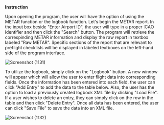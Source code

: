 
**Instruction**

Upon opening the program, the user will have the option of using the METAR function or the logbook function. Let's begin the METAR report. In the input box beside "Enter Airport ID", the user will type in a proper ICAO identifier and then click the "Search" button. The program will retrieve the correspinding METAR information and display the raw report in textbox labeled "Raw METAR". Specific sections of the report that are relevant to prefilght checklists will be displayed in labeled textboxes on the left-hand side of the program interface.

![Screenshot (1131)](https://user-images.githubusercontent.com/51823622/146234707-42463dc4-2094-4e5a-bfdd-f056a4276c70.png)

To utilize the logbook, simply click on the "Logbook" button. A new window will appear which will allow the user to enter flight data into corresponding fields. Once the information has been entered into each field, the user can click "Add Entry" to add the data to the table below. Also, the user has the option to load a previously created logbook XML file by clicking "Load File". If a user wishes to delete an entry, they can simply click on the row in the table and then click "Delete Entry". Once all data has been entered, the user can click "Save File" to save the data into an XML file.  

![Screenshot (1132)](https://user-images.githubusercontent.com/51823622/146234807-04aba15d-d329-48ad-b676-0f4c721adf7b.png)
